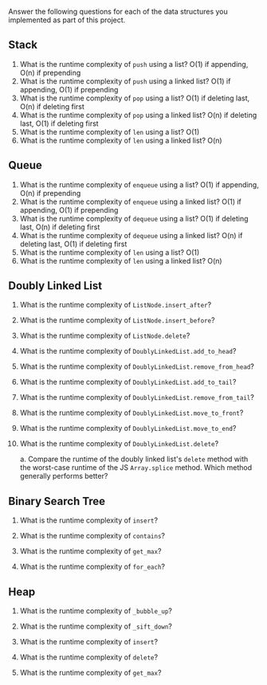 Answer the following questions for each of the data structures you implemented as part of this project.

## Stack

1. What is the runtime complexity of `push` using a list?
    O(1) if appending, O(n) if prepending
2. What is the runtime complexity of `push` using a linked list?
    O(1) if appending, O(1) if prepending
3. What is the runtime complexity of `pop` using a list?
    O(1) if deleting last, O(n) if deleting first
4. What is the runtime complexity of `pop` using a linked list?
    O(n) if deleting last, O(1) if deleting first
5. What is the runtime complexity of `len` using a list?
    O(1)
6. What is the runtime complexity of `len` using a linked list?
    O(n)
## Queue

1. What is the runtime complexity of `enqueue` using a list?
    O(1) if appending, O(n) if prepending
2. What is the runtime complexity of `enqueue` using a linked list?
    O(1) if appending, O(1) if prepending
3. What is the runtime complexity of `dequeue` using a list?
    O(1) if deleting last, O(n) if deleting first
4. What is the runtime complexity of `dequeue` using a linked list?
    O(n) if deleting last, O(1) if deleting first
5. What is the runtime complexity of `len` using a list?
    O(1)
6. What is the runtime complexity of `len` using a linked list?
    O(n)
## Doubly Linked List

1. What is the runtime complexity of `ListNode.insert_after`?

2. What is the runtime complexity of `ListNode.insert_before`?

3. What is the runtime complexity of `ListNode.delete`?

4. What is the runtime complexity of `DoublyLinkedList.add_to_head`?

5. What is the runtime complexity of `DoublyLinkedList.remove_from_head`?

6. What is the runtime complexity of `DoublyLinkedList.add_to_tail`?

7. What is the runtime complexity of `DoublyLinkedList.remove_from_tail`?

8. What is the runtime complexity of `DoublyLinkedList.move_to_front`?

9. What is the runtime complexity of `DoublyLinkedList.move_to_end`?

10. What is the runtime complexity of `DoublyLinkedList.delete`?

    a. Compare the runtime of the doubly linked list's `delete` method with the worst-case runtime of the JS `Array.splice` method. Which method generally performs better?

## Binary Search Tree

1. What is the runtime complexity of `insert`? 

2. What is the runtime complexity of `contains`?

3. What is the runtime complexity of `get_max`? 

4. What is the runtime complexity of `for_each`?
    
## Heap

1. What is the runtime complexity of `_bubble_up`?

2. What is the runtime complexity of `_sift_down`?

3. What is the runtime complexity of `insert`?

4. What is the runtime complexity of `delete`?

5. What is the runtime complexity of `get_max`?
